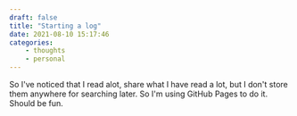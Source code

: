 ```yaml
---
draft: false
title: "Starting a log"
date: 2021-08-10 15:17:46
categories: 
    - thoughts
    - personal
---
```


So I've noticed that I read alot, share what I have read a lot, but I don't store them anywhere for searching later. So I'm using GitHub Pages to do it. Should be fun.
